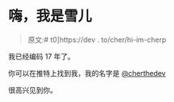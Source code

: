 # 嗨，我是雪儿

> 原文:# t0]https://dev . to/cher/hi-im-cherp

我已经编码 17 年了。

你可以在推特上找到我，我的名字是 [@cherthedev](https://twitter.com/cherthedev)

很高兴见到你。